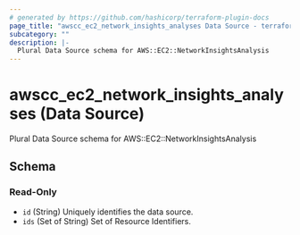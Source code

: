 ```yaml
---
# generated by https://github.com/hashicorp/terraform-plugin-docs
page_title: "awscc_ec2_network_insights_analyses Data Source - terraform-provider-awscc"
subcategory: ""
description: |-
  Plural Data Source schema for AWS::EC2::NetworkInsightsAnalysis
---
```


# awscc_ec2_network_insights_analyses (Data Source)

Plural Data Source schema for AWS::EC2::NetworkInsightsAnalysis



<!-- schema generated by tfplugindocs -->
## Schema

### Read-Only

- `id` (String) Uniquely identifies the data source.
- `ids` (Set of String) Set of Resource Identifiers.
